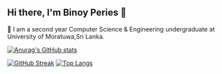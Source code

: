 ## Hi there, I'm Binoy Peries 👋

 🌱 I am a second year Computer Science & Engineering undergraduate at University of Moratuwa,Sri Lanka.

 
 
 [![Anurag's GitHub stats](https://github-readme-stats.vercel.app/api?username=binoyPeries&count_private=true&hide=stars&show_icons=true&theme=dark)](https://github.com/anuraghazra/github-readme-stats) 

[![GitHub Streak](https://github-readme-streak-stats.herokuapp.com/?user=binoyPeries&theme=dark)](https://git.io/streak-stats)
[![Top Langs](https://github-readme-stats.vercel.app/api/top-langs/?username=binoyPeries&langs_count=8&layout=compact&&theme=dark&hide=objective-C)](https://github.com/anuraghazra/github-readme-stats)
